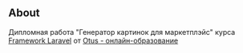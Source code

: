 ## About

Дипломная работа "Генератор картинок для маркетплэйс" курса [Framework Laravel](https://otus.ru/lessons/laravel/) от [Otus - онлайн-образование](https://otus.ru)
